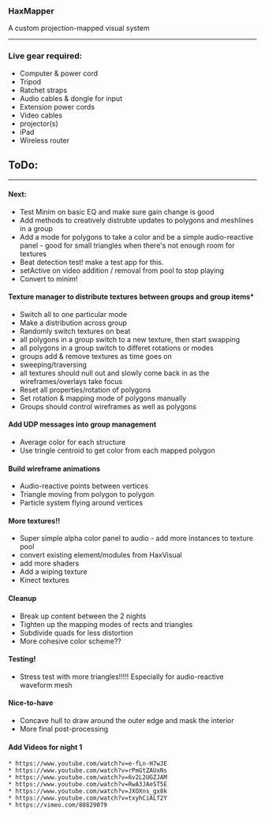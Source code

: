 ### HaxMapper

A custom projection-mapped visual system

---

### Live gear required:

* Computer & power cord
* Tripod 
* Ratchet straps
* Audio cables & dongle for input
* Extension power cords
* Video cables
* projector(s)
* iPad
* Wireless router


## ToDo:

---

#### Next:

* Test Minim on basic EQ and make sure gain change is good 
* Add methods to creatively distrubte updates to polygons and meshlines in a group
* Add a mode for polygons to take a color and be a simple audio-reactive panel - good for small triangles when there's not enough room for textures
* Beat detection test! make a test app for this.
* setActive on video addition / removal from pool to stop playing
* Convert to minim!

#### Texture manager to distribute textures between groups and group items* 

* Switch all to one particular mode
* Make a distribution across group
* Randomly switch textures on beat
* all polygons in a group switch to a new texture, then start swapping
* all polygons in a group switch to differet rotations or modes
* groups add & remove textures as time goes on
* sweeping/traversing 
* all textures should null out and slowly come back in as the wireframes/overlays take focus
* Reset all properties/rotation of polygons
* Set rotation & mapping mode of polygons manually
* Groups should control wireframes as well as polygons
 
		
#### Add UDP messages into group management
* Average color for each structure
* Use tringle centroid to get color from each mapped polygon

#### Build wireframe animations

* Audio-reactive points between vertices
* Triangle moving from polygon to polygon
* Particle system flying around vertices

#### More textures!! 
* Super simple alpha color panel to audio - add more instances to texture pool
* convert existing element/modules from HaxVisual
* add more shaders
* Add a wiping texture
* Kinect textures

#### Cleanup
* Break up content between the 2 nights
* Tighten up the mapping modes of rects and triangles
* Subdivide quads for less distortion
* More cohesive color scheme??

#### Testing!
* Stress test with more triangles!!!!! Especially for audio-reactive waveform mesh



#### Nice-to-have
* Concave hull to draw around the outer edge and mask the interior
* More final post-processing


#### Add Videos for night 1
	* https://www.youtube.com/watch?v=e-fLn-H7wJE
	* https://www.youtube.com/watch?v=rPmGtZAUxNs
	* https://www.youtube.com/watch?v=6v2L2UGZJAM
	* https://www.youtube.com/watch?v=RwA3JAeST5E
	* https://www.youtube.com/watch?v=JXOXns_gx8k
	* https://www.youtube.com/watch?v=txyhCiALf2Y
	* https://vimeo.com/88829079